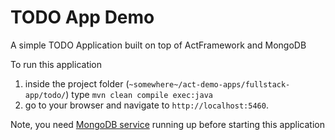 TODO App Demo
==============

A simple TODO Application built on top of ActFramework and MongoDB

To run this application 

1. inside the project folder (`~somewhere~/act-demo-apps/fullstack-app/todo/`) type `mvn clean compile exec:java`
2. go to your browser and navigate to `http://localhost:5460`.

Note, you need [MongoDB service](http://mongodb.org) running up before starting this application
